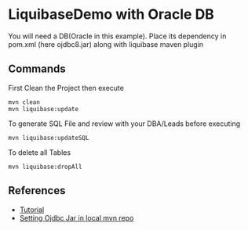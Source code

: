 # LiquibaseDemo with Oracle DB
You will need a DB(Oracle in this example). Place its dependency in pom.xml (here ojdbc8.jar) along with liquibase maven plugin

## Commands
First Clean the Project then execute 

    mvn clean
    mvn liquibase:update
 
 To generate SQL File and review with your DBA/Leads before executing 
 
    mvn liquibase:updateSQL

 To delete all Tables
    
    mvn liquibase:dropAll
    
## References
- [Tutorial](https://www.youtube.com/watch?v=WPAKj0ygul0&list=PL8LikImwls6IM8Ks9CvpnU4UbcBCJUd3C&index=1&ab_channel=SivaReddy)
- [Setting Ojdbc Jar in local mvn repo](https://mkyong.com/maven/how-to-add-oracle-jdbc-driver-in-your-maven-local-repository/)
